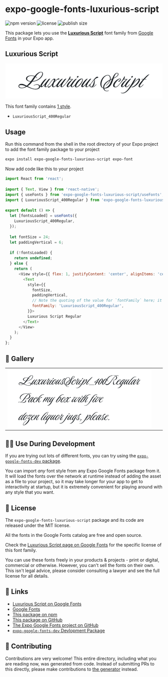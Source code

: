 # expo-google-fonts-luxurious-script

![npm version](https://flat.badgen.net/npm/v/expo-google-fonts-luxurious-script)
![license](https://flat.badgen.net/github/license/expo/google-fonts)
![publish size](https://flat.badgen.net/packagephobia/install/expo-google-fonts-luxurious-script)

This package lets you use the [**Luxurious Script**](https://fonts.google.com/specimen/Luxurious+Script) font family from [Google Fonts](https://fonts.google.com/) in your Expo app.

## Luxurious Script

![Luxurious Script](./font-family.png)

This font family contains [1 style](#-gallery).

- `LuxuriousScript_400Regular`

## Usage

Run this command from the shell in the root directory of your Expo project to add the font family package to your project
```sh
expo install expo-google-fonts-luxurious-script expo-font
```

Now add code like this to your project
```js
import React from 'react';

import { Text, View } from 'react-native';
import { useFonts } from 'expo-google-fonts-luxurious-script/useFonts';
import { LuxuriousScript_400Regular } from 'expo-google-fonts-luxurious-script/400Regular';

export default () => {
  let [fontsLoaded] = useFonts({
    LuxuriousScript_400Regular,
  });

  let fontSize = 24;
  let paddingVertical = 6;

  if (!fontsLoaded) {
    return undefined;
  } else {
    return (
      <View style={{ flex: 1, justifyContent: 'center', alignItems: 'center' }}>
        <Text
          style={{
            fontSize,
            paddingVertical,
            // Note the quoting of the value for `fontFamily` here; it expects a string!
            fontFamily: 'LuxuriousScript_400Regular',
          }}>
          Luxurious Script Regular
        </Text>
      </View>
    );
  }
};

```

## 🔡 Gallery


||||
|-|-|-|
|![LuxuriousScript_400Regular](.//400Regular/LuxuriousScript_400Regular.ttf.png)||||


## 👩‍💻 Use During Development

If you are trying out lots of different fonts, you can try using the [`expo-google-fonts-dev` package](https://github.com/freeboub/google-fonts/tree/master/font-packages/dev#readme).

You can import *any* font style from any Expo Google Fonts package from it. It will load the fonts
over the network at runtime instead of adding the asset as a file to your project, so it may take longer
for your app to get to interactivity at startup, but it is extremely convenient
for playing around with any style that you want.

## 📖 License

The `expo-google-fonts-luxurious-script` package and its code are released under the MIT license.

All the fonts in the Google Fonts catalog are free and open source.

Check the [Luxurious Script page on Google Fonts](https://fonts.google.com/specimen/Luxurious+Script) for the specific license of this font family.

You can use these fonts freely in your products & projects - print or digital, commercial or otherwise. However, you can't sell the fonts on their own. This isn't legal advice, please consider consulting a lawyer and see the full license for all details.

## 🔗 Links

- [Luxurious Script on Google Fonts](https://fonts.google.com/specimen/Luxurious+Script)
- [Google Fonts](https://fonts.google.com/)
- [This package on npm](https://www.npmjs.com/package/expo-google-fonts-luxurious-script)
- [This package on GitHub](https://github.com/freeboub/google-fonts/tree/master/font-packages/luxurious-script)
- [The Expo Google Fonts project on GitHub](https://github.com/freeboub/google-fonts)
- [`expo-google-fonts-dev` Devlopment Package](https://github.com/freeboub/google-fonts/tree/master/font-packages/dev)

## 🤝 Contributing

Contributions are very welcome! This entire directory, including what you are reading now, was generated from code. Instead of submitting PRs to this directly, please make contributions to [the generator](https://github.com/freeboub/google-fonts/tree/master/packages/generator) instead.
